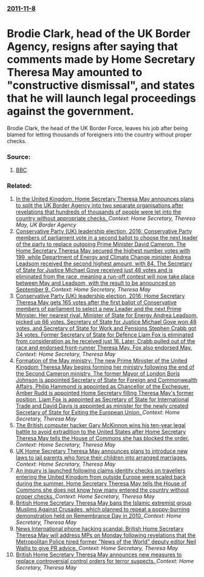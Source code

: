 ### [2011-11-8](/news/2011/11/8/index.md)

# Brodie Clark, head of the UK Border Agency, resigns after saying that comments made by Home Secretary Theresa May amounted to "constructive dismissal", and states that he will launch legal proceedings against the government. 

Brodie Clark, the head of the UK Border Force, leaves his job after being blamed for letting thousands of foreigners into the country without proper checks.


### Source:

1. [BBC](http://www.bbc.co.uk/news/uk-politics-15648367)

### Related:

1. [In the United Kingdom, Home Secretary Theresa May announces plans to split the UK Border Agency into two separate organisations after revelations that hundreds of thousands of people were let into the country without appropriate checks. ](/news/2012/02/20/in-the-united-kingdom-home-secretary-theresa-may-announces-plans-to-split-the-uk-border-agency-into-two-separate-organisations-after-revela.md) _Context: Home Secretary, Theresa May, UK Border Agency_
2. [Conservative Party (UK) leadership election, 2016: Conservative Party members of parliament vote in a second ballot to choose the next leader of the party to replace outgoing Prime Minister David Cameron. The Home Secretary Theresa May secured the highest number votes with 199, while Department of Energy and Climate Change minister Andrea Leadsom received the second highest amount, with 84. The Secretary of State for Justice Michael Gove received just 46 votes and is eliminated from the race, meaning a run-off contest will now take place between May and Leadsom, with the result to be announced on September 9. ](/news/2016/07/7/conservative-party-uk-leadership-election-2016-conservative-party-members-of-parliament-vote-in-a-second-ballot-to-choose-the-next-leade.md) _Context: Home Secretary, Theresa May_
3. [Conservative Party (UK) leadership election, 2016: Home Secretary Theresa May gets 165 votes after the first ballot of Conservative members of parliament to select a new Leader and the next Prime Minister. Her nearest rival, Minister of State for Energy Andrea Leadsom, picked up 66 votes. Secretary of State for Justice Michael Gove won 48 votes, and Secretary of State for Work and Pensions Stephen Crabb got 34 votes. Former Secretary of State for Defence Liam Fox is eliminated from consideration as he received just 16. Later, Crabb pulled out of the race and endorsed front-runner Theresa May. Fox also endorsed May. ](/news/2016/07/5/conservative-party-uk-leadership-election-2016-home-secretary-theresa-may-gets-165-votes-after-the-first-ballot-of-conservative-members.md) _Context: Home Secretary, Theresa May_
4. [Formation of the May ministry: The new Prime Minister of the United Kingdom Theresa May begins forming her ministry following the end of the Second Cameron ministry. The former Mayor of London Boris Johnson is appointed Secretary of State for Foreign and Commonwealth Affairs, Philip Hammond is appointed as Chancellor of the Exchequer, Amber Rudd is appointed Home Secretary filling Theresa May's former position, Liam Fox is appointed as Secretary of State for International Trade and David Davis is appointed as minister for the newly created Secretary of State for Exiting the European Union. ](/news/2016/07/13/formation-of-the-may-ministry-the-new-prime-minister-of-the-united-kingdom-theresa-may-begins-forming-her-ministry-following-the-end-of-the.md) _Context: Home Secretary, Theresa May_
5. [The British computer hacker Gary McKinnon wins his ten-year legal battle to avoid extradition to the United States after Home Secretary Theresa May tells the House of Commons she has blocked the order. ](/news/2012/10/16/the-british-computer-hacker-gary-mckinnon-wins-his-ten-year-legal-battle-to-avoid-extradition-to-the-united-states-after-home-secretary-ther.md) _Context: Home Secretary, Theresa May_
6. [UK Home Secretary Theresa May announces plans to introduce new laws to jail parents who force their children into arranged marriages. ](/news/2012/06/8/uk-home-secretary-theresa-may-announces-plans-to-introduce-new-laws-to-jail-parents-who-force-their-children-into-arranged-marriages.md) _Context: Home Secretary, Theresa May_
7. [An inquiry is launched following claims identity checks on travellers entering the United Kingdom from outside Europe were scaled back during the summer. Home Secretary Theresa May tells the House of Commons she does not know how many entered the country without proper checks. ](/news/2011/11/7/an-inquiry-is-launched-following-claims-identity-checks-on-travellers-entering-the-united-kingdom-from-outside-europe-were-scaled-back-durin.md) _Context: Home Secretary, Theresa May_
8. [British Home Secretary Theresa May bans the Islamic extremist group Muslims Against Crusades, which planned to repeat a poppy-burning demonstration held on Remembrance Day in 2010. ](/news/2011/11/10/british-home-secretary-theresa-may-bans-the-islamic-extremist-group-muslims-against-crusades-which-planned-to-repeat-a-poppy-burning-demons.md) _Context: Home Secretary, Theresa May_
9. [News International phone hacking scandal: British Home Secretary Theresa May will address MPs on Monday following revelations that the Metropolitan Police hired former "News of the World" deputy editor Neil Wallis to give PR advice. ](/news/2011/07/17/news-international-phone-hacking-scandal-british-home-secretary-theresa-may-will-address-mps-on-monday-following-revelations-that-the-metro.md) _Context: Home Secretary, Theresa May_
10. [British Home Secretary Theresa May announces new measures to replace controversial control orders for terror suspects. ](/news/2011/01/26/british-home-secretary-theresa-may-announces-new-measures-to-replace-controversial-control-orders-for-terror-suspects.md) _Context: Home Secretary, Theresa May_

